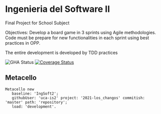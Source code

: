 # Ingenieria del Software II

Final Project for School Subject

Objectives: Develop a board game in 3 sprints using Agile methodologies. Code must be prepare for new functionalities in each sprint using best practices in OPP.

The entire development is developed by TDD practices

![GHA Status](https://github.com/uca-is2/2021-los_changos/actions/workflows/GHA.yml/badge.svg)
[![Coverage Status](https://coveralls.io/repos/github/uca-is2/2021-los_changos/badge.svg?branch=master)](https://coveralls.io/github/uca-is2/2021-los_changos?branch=master)

## Metacello

```smalltalk
Metacello new
   baseline: 'IngSoft2';
   githubUser: 'uca-is2' project: '2021-los_changos' commitish: 'master' path: 'repository';
   load: 'development'.
```
